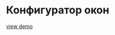 # Конфигуратор окон

[view demo](https://mihail-174.github.io/react-configurator-window-aksioma174/)
